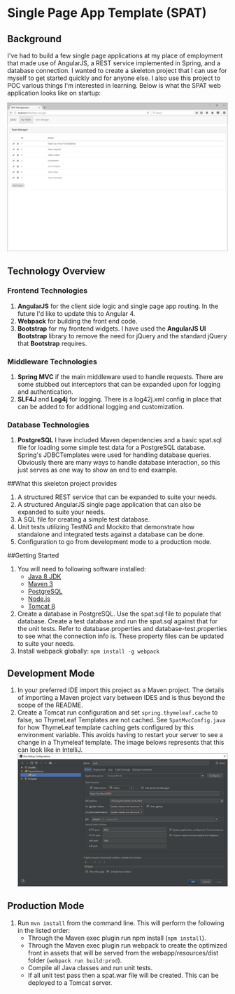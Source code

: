 # Single Page App Template (SPAT)
## Background

I've had to build a few single page applications at my place of employment that made use of AngularJS, a REST service implemented in Spring, and a database connection.  I wanted to create a skeleton project that I can use for myself to get started quickly and for anyone else.  I also use this project to POC various things I'm interested in learning.  Below is what the SPAT web application looks like on startup:

![Spat Main Page](readmeImages/spatMainPage.PNG)

## Technology Overview
### Frontend Technologies
1. **AngularJS** for the client side logic and single page app routing.  In the future I'd like to update this to Angular 4.
3. **Webpack** for building the front end code.
3. **Bootstrap** for my frontend widgets.  I have used the **AngularJS UI Bootstrap** library to remove the need for jQuery and the standard
jQuery that **Bootstrap** requires.

### Middleware Technologies
1. **Spring MVC** if the main middleware used to handle requests.  There are some stubbed out interceptors that can be expanded upon for logging
and authentication.
2. **SLF4J** and **Log4j** for logging.  There is a log42j.xml config in place that can be added to for additional logging and customization.

### Database Technologies
1. **PostgreSQL** I have included Maven dependencies and a basic spat.sql file for loading some simple test data for a PostgreSQL database.
Spring's JDBCTemplates were used for handling database queries. Obviously there are many ways to handle database interaction, so this just
serves as one way to show an end to end example.

##What this skeleton project provides
1. A structured REST service that can be expanded to suite your needs.
2. A structured AngularJS single page application that can also be expanded to suite your needs.
3. A SQL file for creating a simple test database.
4. Unit tests utilizing TestNG and Mockito that demonstrate how standalone and integrated tests against a database can be done.
5. Configuration to go from development mode to a production mode.

##Getting Started
1. You will need to following software installed:
   - [Java 8 JDK](http://www.oracle.com/technetwork/java/javase/downloads/jdk8-downloads-2133151.html)
   - [Maven 3](https://maven.apache.org/download.cgi)
   - [PostgreSQL](https://www.postgresql.org/download/)
   - [Node.js](https://nodejs.org/en/)
   - [Tomcat 8](https://tomcat.apache.org/download-80.cgi)
2. Create a database in PostgreSQL.  Use the spat.sql file to populate that database.  Create a test database and run the spat.sql against that for the unit tests.  Refer to database.properties and database-test.properties to see what the connection info is.  These property files can be updated to suite your needs.
3. Install webpack globally: `npm install -g webpack`

## Development Mode
1. In your preferred IDE import this project as a Maven project.  The details of importing a Maven project vary between IDES and is thus beyond the scope of the README.
2. Create a Tomcat run configuration and set `spring.thymeleaf.cache` to false, so ThymeLeaf Templates are not cached.  See `SpatMvcConfig.java` for how ThymeLeaf template caching gets configured by this environment variable.  This avoids having to restart your server to see a change in a Thymeleaf template.  The image belows represents that this can look like in IntelliJ.
![DevelopmentConfig](readmeImages/developmentRunConfiguration.PNG)

## Production Mode
1. Run `mvn install` from the command line.  This will perform the following in the listed order:
   - Through the Maven exec plugin run npm install (`npm install`).
   - Through the Maven exec plugin run webpack to create the optimized front in assets that will be served from the webapp/resources/dist folder (`webpack run build:prod`).
   - Compile all Java classes and run unit tests.
   - If all unit test pass then a spat.war file will be created.  This can be deployed to a Tomcat server.
